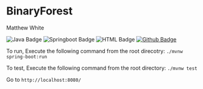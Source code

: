 # BinaryForest

Matthew White

![Java Badge](https://img.shields.io/badge/java-backend-informational?style=flat&logo=java&logoColor=yellow&color=yellow)
![Springboot Badge](https://img.shields.io/badge/SpringBoot-Framework-informational?style=flat&logo=spring&logoColor=green&color=green)
![HTML Badge](https://img.shields.io/badge/HTML/CSS-JS-informational?style=flat&logo=firefox&logoColor=blue&color=blue)
[![Github Badge](https://img.shields.io/badge/GitHub-mattwhite180-informational?style=flat&logo=github&logoColor=black&color=black)](https://github.com/mattwhite180)

To run, Execute the following command from the root direcotry: `./mvnw spring-boot:run`

To test, Execute the following command from the root directory: `./mvnw test`

Go to `http://localhost:8080/`


